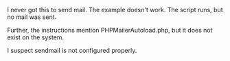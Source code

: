 I never got this to send mail. The example doesn't work. The script runs, but no mail was sent.

Further, the instructions mention PHPMailerAutoload.php, but it does
not exist on the system.

I suspect sendmail is not configured properly.
